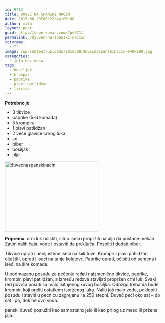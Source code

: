 ```yaml
---
id: 9713
title: ĐUVEČ NA ŠPANSKI NAČIN
date: 2015-08-28T06:22:44+00:00
author: mila
layout: post
guid: http://superkuvar.com/?p=9713
permalink: /djuvec-na-spanski-nacin/
totvreme:
  - ""
image: /wp-content/uploads/2015/08/đuvecnaspanskinacin-940x198.jpg
categories:
  - jela bez mesa
tags:
  - bosiljak
  - krompir
  - paprike
  - plavi patlidžan
  - tikvice
---
```

**Potrebno je**:  
* 3 tikvice  
* paprike (5-6 komada)  
* 5 krompira  
* 1 plavi patlidžan  
* 2 veće glavice crnog luka  
* so  
* biber  
* bosiljak  
* ulje

<img class="alignnone wp-image-9715 size-medium" src="/wp-content/uploads/2015/08/đuvecnaspanskinacin-300x225.jpg" alt="đuvecnaspanskinacin" width="300" height="225" /> 

**Priprema**: crni luk očistiti, sitno iseći i propržiti na ulju da postane mekan. Zatim naliti čašu vode i ostaviti da proključa. Posoliti i dodati biber.

Tikvice oprati i neoljuštene iseći na kolutove. Krompir i plavi patlidžan oljuštiti, oprati i iseći na tanje kolutove. Paprike oprati, očistiti od semena i iseći na šire komade.

U podmazanu posudu za pečenje ređati naizmenično tikvice, paprike, krompir, plavi patlidžan, a između redova stavljati propržen crni luk. Svaki red povrća posuti sa malo isitnjenog suvog bosiljka. Odozgo treba da bude krompir, koji preliti ostatkom isprženog luka. Naliti još malo vode, poklopiti posudu i staviti u pećnicu zagrejanu na 250 stepni. Đuveč peći oko sat – do sat i po, dok ne uvri voda.

 panski đuveč poslužiti kao samostalno jelo ili kao prilog uz meso ili pržena jaja.